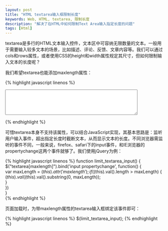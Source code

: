 ```yaml
---
layout: post
title: "HTML textarea输入框限制长度"
keywords: Web, HTML, textarea, 限制长度
description: "解决了在HTML中如何限制Text Area输入指定长度的问题"
tags: [Html]
---
```


textarea是多行的HTML文本输入控件，文本区中可容纳无限数量的文本。一般用于需要输入较多文本的场景，比如描述、评论、反馈、文章内容等。我们可以通过cols和rows属性，或者使用CSS的height和width属性规定其尺寸，但如何限制输入文本的长度呢？

我们希望textarea也能添加maxlength属性：

{% highlight javascript linenos %}
<textarea rows='5' cols='50' maxlength='250' name=''></textarea>  
{% endhighlight %}

可惜textarea本身不支持该属性，可以结合JavaScript实现，其基本思路是：监听用户输入事件，超出指定长度时截断文本，从而显示文本的长度。不同浏览器需监听的事件不同，一般来说，firefox、safari下的input事件，和IE浏览器的propertychange这两个事件就够了。我们使用jQuery为例：

{% highlight javascript linenos %}
function limit_textarea_input() {  
    $("textarea\[maxlength\]").bind('input propertychange', function() {  
        var maxLength = $(this).attr('maxlength');  
        if ($(this).val().length > maxLength) {  
            $(this).val($(this).val().substring(0, maxLength));  
        }  
    })  
}  
{% endhighlight %}
 
页面加载时，为带maxlength属性的textarea输入框绑定该事件即可：

{% highlight javascript linenos %}
$(limit_textarea_input);
{% endhighlight %}
